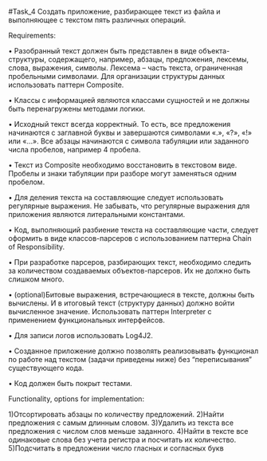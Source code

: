 #Task_4
Cоздать приложение, разбирающее текст из файла и выполняющее с текстом пять различных операций.

Requirements:

• Разобранный текст должен быть представлен в виде объекта-структуры, содержащего, 
например, абзацы, предложения, лексемы, слова, выражения, символы. Лексема –
часть текста, ограниченная пробельными символами. Для организации структуры 
данных использовать паттерн Composite.

• Классы с информацией являются классами сущностей и не должны быть перенагружены 
методами логики.

• Исходный текст всегда корректный. То есть, все предложения начинаются с заглавной 
буквы и завершаются символами «.», «?», «!» или «…». Все абзацы начинаются с символа 
табуляции или заданного числа пробелов, например 4 пробела.

• Текст из Composite необходимо восстановить в текстовом виде. Пробелы и знаки 
табуляции при разборе могут заменяться одним пробелом.

• Для деления текста на составляющие следует использовать регулярные выражения. Не 
забывать, что регулярные выражения для приложения являются литеральными 
константами.

• Код, выполняющий разбиение текста на составляющие части, следует оформить в виде 
классов-парсеров с использованием паттерна Chain of Responsibility.

• При разработке парсеров, разбирающих текст, необходимо следить за количеством 
создаваемых объектов-парсеров. Их не должно быть слишком много.

• (optional)Битовые выражения, встречающиеся в тексте, должны быть вычислены. И в 
итоговый текст (структуру данных) должно войти вычисленное значение. Использовать
паттерн Interpreter с применением функциональных интерфейсов.

• Для записи логов использовать Log4J2.

• Созданное приложение должно позволять реализовывать функционал по работе над 
текстом (задачи приведены ниже) без “переписывания” существующего кода.

• Код должен быть покрыт тестами.

Functionality, options for implementation:

1)Отсортировать абзацы по количеству предложений.
2)Найти предложения с самым длинным словом.
3)Удалить из текста все предложения с числом слов меньше заданного.
4)Найти в тексте все одинаковые слова без учета регистра и посчитать их 
количество.
5)Подсчитать в предложении число гласных и согласных букв
